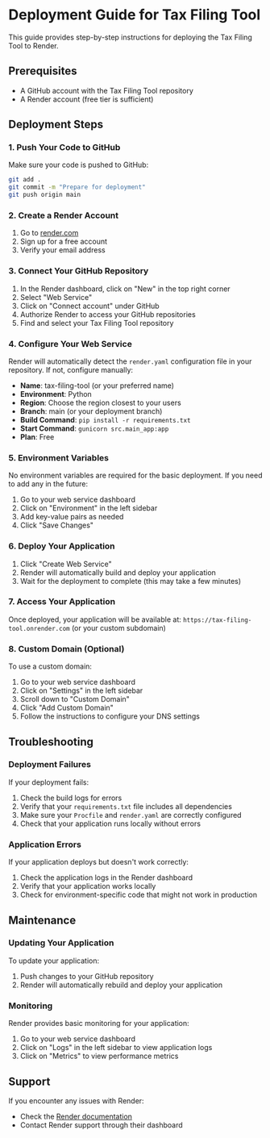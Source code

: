 # Deployment Guide for Tax Filing Tool

This guide provides step-by-step instructions for deploying the Tax Filing Tool to Render.

## Prerequisites

- A GitHub account with the Tax Filing Tool repository
- A Render account (free tier is sufficient)

## Deployment Steps

### 1. Push Your Code to GitHub

Make sure your code is pushed to GitHub:

```bash
git add .
git commit -m "Prepare for deployment"
git push origin main
```

### 2. Create a Render Account

1. Go to [render.com](https://render.com)
2. Sign up for a free account
3. Verify your email address

### 3. Connect Your GitHub Repository

1. In the Render dashboard, click on "New" in the top right corner
2. Select "Web Service"
3. Click on "Connect account" under GitHub
4. Authorize Render to access your GitHub repositories
5. Find and select your Tax Filing Tool repository

### 4. Configure Your Web Service

Render will automatically detect the `render.yaml` configuration file in your repository. If not, configure manually:

- **Name**: tax-filing-tool (or your preferred name)
- **Environment**: Python
- **Region**: Choose the region closest to your users
- **Branch**: main (or your deployment branch)
- **Build Command**: `pip install -r requirements.txt`
- **Start Command**: `gunicorn src.main_app:app`
- **Plan**: Free

### 5. Environment Variables

No environment variables are required for the basic deployment. If you need to add any in the future:

1. Go to your web service dashboard
2. Click on "Environment" in the left sidebar
3. Add key-value pairs as needed
4. Click "Save Changes"

### 6. Deploy Your Application

1. Click "Create Web Service"
2. Render will automatically build and deploy your application
3. Wait for the deployment to complete (this may take a few minutes)

### 7. Access Your Application

Once deployed, your application will be available at:
`https://tax-filing-tool.onrender.com` (or your custom subdomain)

### 8. Custom Domain (Optional)

To use a custom domain:

1. Go to your web service dashboard
2. Click on "Settings" in the left sidebar
3. Scroll down to "Custom Domain"
4. Click "Add Custom Domain"
5. Follow the instructions to configure your DNS settings

## Troubleshooting

### Deployment Failures

If your deployment fails:

1. Check the build logs for errors
2. Verify that your `requirements.txt` file includes all dependencies
3. Make sure your `Procfile` and `render.yaml` are correctly configured
4. Check that your application runs locally without errors

### Application Errors

If your application deploys but doesn't work correctly:

1. Check the application logs in the Render dashboard
2. Verify that your application works locally
3. Check for environment-specific code that might not work in production

## Maintenance

### Updating Your Application

To update your application:

1. Push changes to your GitHub repository
2. Render will automatically rebuild and deploy your application

### Monitoring

Render provides basic monitoring for your application:

1. Go to your web service dashboard
2. Click on "Logs" in the left sidebar to view application logs
3. Click on "Metrics" to view performance metrics

## Support

If you encounter any issues with Render:

- Check the [Render documentation](https://render.com/docs)
- Contact Render support through their dashboard
